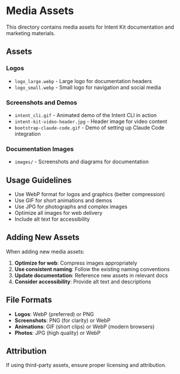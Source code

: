# Media Assets

This directory contains media assets for Intent Kit documentation and marketing materials.

## Assets

### Logos
- `logo_large.webp` - Large logo for documentation headers
- `logo_small.webp` - Small logo for navigation and social media

### Screenshots and Demos
- `intent_cli.gif` - Animated demo of the Intent CLI in action
- `intent-kit-video-header.jpg` - Header image for video content
- `bootstrap-claude-code.gif` - Demo of setting up Claude Code integration

### Documentation Images
- `images/` - Screenshots and diagrams for documentation

## Usage Guidelines

- Use WebP format for logos and graphics (better compression)
- Use GIF for short animations and demos
- Use JPG for photographs and complex images
- Optimize all images for web delivery
- Include alt text for accessibility

## Adding New Assets

When adding new media assets:

1. **Optimize for web**: Compress images appropriately
2. **Use consistent naming**: Follow the existing naming conventions
3. **Update documentation**: Reference new assets in relevant docs
4. **Consider accessibility**: Provide alt text and descriptions

## File Formats

- **Logos**: WebP (preferred) or PNG
- **Screenshots**: PNG (for clarity) or WebP
- **Animations**: GIF (short clips) or WebP (modern browsers)
- **Photos**: JPG (high quality) or WebP

## Attribution

If using third-party assets, ensure proper licensing and attribution.